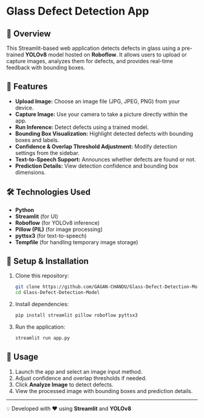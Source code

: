 # Glass Defect Detection App

## 📌 Overview
This Streamlit-based web application detects defects in glass using a pre-trained **YOLOv8** model hosted on **Roboflow**. It allows users to upload or capture images, analyzes them for defects, and provides real-time feedback with bounding boxes.

## 🚀 Features
- **Upload Image:** Choose an image file (JPG, JPEG, PNG) from your device.
- **Capture Image:** Use your camera to take a picture directly within the app.
- **Run Inference:** Detect defects using a trained model.
- **Bounding Box Visualization:** Highlight detected defects with bounding boxes and labels.
- **Confidence & Overlap Threshold Adjustment:** Modify detection settings from the sidebar.
- **Text-to-Speech Support:** Announces whether defects are found or not.
- **Prediction Details:** View detection confidence and bounding box dimensions.

## 🛠️ Technologies Used
- **Python**
- **Streamlit** (for UI)
- **Roboflow** (for YOLOv8 inference)
- **Pillow (PIL)** (for image processing)
- **pyttsx3** (for text-to-speech)
- **Tempfile** (for handling temporary image storage)

## 🔧 Setup & Installation
1. Clone this repository:
   ```sh
   git clone https://github.com/GAGAN-CHANDU/Glass-Defect-Detection-Model.git
   cd Glass-Defect-Detection-Model

   ```
2. Install dependencies:
   ```sh
   pip install streamlit pillow roboflow pyttsx3
   ```
3. Run the application:
   ```sh
   streamlit run app.py
   ```

## 🎯 Usage
1. Launch the app and select an image input method.
2. Adjust confidence and overlap thresholds if needed.
3. Click **Analyze Image** to detect defects.
4. View the processed image with bounding boxes and prediction details.


---
💡 Developed with ❤️ using **Streamlit** and **YOLOv8**

